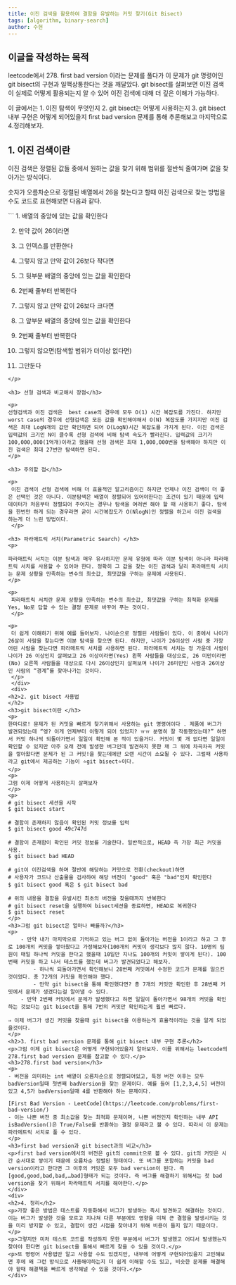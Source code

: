 ```yaml
---
title: 이진 검색을 활용하여 결함을 유발하는 커밋 찾기(Git Bisect)
tags: [algorithm, binary-search]
author: 수현
---
```


<div> 
<h2>이글을 작성하는 목적</h2>
<p>leetcode에서 278. first bad version 이라는 문제를 풀다가 이 문제가 git 명령어인 git bisect의 구현과 일맥상통한다는 것을 깨달았다. git bisect를 살펴보면 이진 검색이 실제로 어떻게 활용되는지 알 수 있어 이진 검색에 대해 더 깊은 이해가 가능하다.
</p>
<p>
이 글에서는 1. 이진 탐색이 무엇인지 2. git bisect는 어떻게 사용하는지 3. git bisect 내부 구현은 어떻게 되어있을지 first bad version 문제를 통해 추론해보고 마지막으로 4.정리해보자.
</p>
</div>

<div>
<h2> 1. 이진 검색이란</h2>

<p>
 이진 검색은 정렬된 값들 중에서 원하는 값을 찾기 위해 범위를 절반씩 줄여가며 값을 찾아가는 방식이다.

숫자가 오름차순으로 정렬된 배열에서 26을 찾는다고 할때 이진 검색으로 찾는 방법을 수도 코드로 표현해보면 다음과 같다.
</p>

<p>
```
1. 배열의 중앙에 있는 값을 확인한다

2. 만약 값이 26이라면

3. 그 인덱스를 반환한다

4. 그렇지 않고 만약 값이 26보다 작다면

5. 그 뒷부분 배열의 중앙에 있는 값을 확인한다

6. 2번째 줄부터 반복한다

7. 그렇지 않고 만약 값이 26보다 크다면

8. 그 앞부분 배열의 중앙에 있는 값을 확인한다

9. 2번째 줄부터 반복한다

10. 그렇지 않으면(탐색할 범위가 더이상 없다면)

11. 그만둔다

```
</p>

<h3> 선형 검색과 비교해서 장점</h3>

<p>
선형검색과 이진 검색은  best case의 경우에 모두 O(1) 시간 복잡도를 가진다. 하지만 worst case의 경우에 선형검색은 모든 값을 확인해야해서 O(N) 복잡도를 가지지만 이진 검색은 최대 LogN개의 값만 확인하면 되어 O(LogN)시간 복잡도를 가지게 된다. 이진 검색은 입력값의 크기인 N이 클수록 선형 검색에 비해 탐색 속도가 빨라진다. 입력값의 크기가 100,000,000(1억개)이라고 했을때 선형 검색은 최대 1,000,000번을 탐색해야 하지만 이진 검색은 최대 27번만 탐색하면 된다.
</p>

<h3> 주의할 점</h3>

<p>
 이진 검색이 선형 검색에 비해 더 효율적인 알고리즘이긴 하지만 언제나 이진 검색이 더 좋은 선택인 것은 아니다. 이분탐색은 배열이 정렬되어 있어야한다는 조건이 있기 때문에 입력 데이터가 처음부터 정렬되어 주어지는 경우나 탐색을 여러번 해야 할 때 사용하기 좋다. 탐색을 한번만 하게 되는 경우라면 굳이 시간복잡도가 O(NlogN)인 정렬을 하고서 이진 검색을 하는게 더 느린 방법이다.
 </p>

<h3> 파라매트릭 서치(Parametric Search) </h3>
<p>

파라매트릭 서치는 이분 탐색과 매우 유사하지만 문제 유형에 따라 이분 탐색이 아니라 파라매트릭 서치를 사용할 수 있어야 한다. 정확히 그 값을 찾는 이진 검색과 달리 파라매트릭 서치는 문제 상황을 만족하는 변수의 최솟값, 최댓값을 구하는 문제에 사용된다.
</p>

<p>
 파라매트릭 서치란 문제 상황을 만족하는 변수의 최솟값, 최댓값을 구하는 최적화 문제를 Yes, No로 답할 수 있는 결정 문제로 바꾸어 푸는 것이다.
 </p>

<p>
 더 쉽게 이해하기 위해 예를 들어보자. 나이순으로 정렬된 사람들이 있다. 이 중에서 나이가 26살이 사람을 찾는다면 이분 탐색을 찾으면 된다. 하지만, 나이가 26이상인 사람 중 가장 어린 사람을 찾는다면 파라매트릭 서치를 사용하면 된다. 파라매트릭 서치는 정 가운데 사람이 나이가 26 이상인지 살펴보고 26 이상이라면(Yes) 왼쪽 사람들을 대상으로, 26 미만이라면(No) 오른쪽 사람들을 대상으로 다시 26이상인지 살펴보며 나이가 26미만인 사람과 26이상인 사람의 “경계”를 찾아나가는 것이다.
 </p>
 </div>
 <div>
<h2>2. git bisect 사용법
</h2>
<h3>git bisect이란 </h3>
<p>
한마디로! 문제가 된 커밋을 빠르게 찾기위해서 사용하는 git 명령어이다 . 제품에 버그가 발견되었는데 “엥? 이게 언제부터 이렇게 되어 있었지? ㅠㅠ 분명히 잘 작동했었는데?” 하면서 커밋 하나씩 되돌아가면서 일일이 확인해 본 적이 있을거다. 커밋이 몇 개 없다면 일일이 확인할 수 있지만 아주 오래 전에 발생한 버그인데 발견하지 못한 채 그 위에 차곡차곡 커밋을 쌓아왔다면 문제가 된 그 커밋!을 찾는데에만 오랜 시간이 소요될 수 있다. 그럴때 사용하라고 git에서 제공하는 기능이 ⭐️git bisect⭐️이다.
</p>
<p>
그럼 이제 어떻게 사용하는지 살펴보자
</p>
<p>
# git bisect 세션을 시작
$ git bisect start

# 결함이 존재하지 않음이 확인된 커밋 정보를 입력
$ git bisect good 49c747d

# 결함이 존재함이 확인된 커밋 정보를 기술한다. 일반적으로, HEAD 즉 가장 최근 커밋을 사용.
$ git bisect bad HEAD

# git이 이진검색을 하며 절반에 해당하는 커밋으로 전환(checkout)하면
# 사용자가 코드나 산출물을 검사하여 해당 버전이 "good" 혹은 "bad"인지 확인한다
$ git bisect good 혹은 $ git bisect bad

# 위의 내용을 결함을 유발시킨 최초의 버전을 찾을때까지 반복한다
# git bisect reset을 실행하여 bisect세션을 종료하면, HEAD로 복귀한다
$ git bisect reset
</p>
<h3>그럼 git bisect은 얼마나 빠를까?</h3>
<p>
    - 만약 내가 마지막으로 기억하고 있는 버그 없이 돌아가는 버전을 1이라고 하고 그 후로 100개의 커밋을 쌓아왔다고 가정해보자(100개의 커밋이 생각보다 많지 않다. 10명의 팀원이 매일 하나씩 커밋을 한다고 했을때 10일만 지나도 100개의 커밋이 쌓이게 된다). 100번째 커밋을 하고 나서 테스트를 했는데 버그가 발견되었다고 해보자.
        - 하나씩 되돌아가면서 확인해보니 28번째 커밋에서 수정한 코드가 문제를 일으킨 것이었다. 총 72개의 커밋을 확인해야 했다.
        - 만약 git bisect을 통해 확인했다면? 총 7개의 커밋만 확인한 후 28번째 커밋에서 문제가 생겼다는걸 알아낼 수 있다.
    - 만약 2번째 커밋에서 문제가 발생했다고 하면 일일이 돌아가면서 98개의 커밋을 확인하는 것보다는 git bisect을 통해 7번의 커밋만 확인하는게 훨씬 빠르다.

⇒ 이제 버그가 생긴 커밋을 찾을때 git bisect을 이용하는게 효율적이라는 것을 알게 되었을것이다.
</p>
<h2>3. first bad version 문제를 통해 git bisect 내부 구현 추론</h2>
<p>그럼 이제 git bisect은 어떻게 구현되어있을지 알아보자. 이를 위해서는 leetcode의 278.first bad version 문제를 참고할 수 있다.</p>
<h3>278.first bad version</h3>
<p>
- 버전을 의미하는 int 배열이 오름차순으로 정렬되어있고, 특정 버전 이후는 모두 badVersion일때 첫번째 badVersion을 찾는 문제이다. 예를 들어 [1,2,3,4,5] 버전이 있고 4,5가 badVersion일때 4를 반환해야 하는 문제이다.

[First Bad Version - LeetCode](https://leetcode.com/problems/first-bad-version/)
- 이는 나쁜 버전 중 최소값을 찾는 최적화 문제이며, 나쁜 버전인지 확인하는 내부 API isBadVersion()은 True/False를 반환하는 결정 문제라고 볼 수 있다. 따라서 이 문제는 파라메트릭 서치로 풀 수 있다.
</p>
<h3>first bad version과 git bisect과의 비교</h3>
<p>first bad version에서의 버전은 git의 commit으로 볼 수 있다. git의 커밋은 시간 순서대로 쌓이기 때문에 오름차순 정렬된 형태이다. 또 버그를 포함하는 커밋을 bad version이라고 한다면 그 이후의 커밋은 모두 bad version이 된다. 즉 [good,good,bad,bad,…bad]형태가 되는 것이다. 즉 버그를 해결하기 위해서는 첫 bad version을 찾기 위해서 파라매트릭 서치를 해야한다.</p>
</div>
<div>
<h2>4. 정리</h2>
<p>가장 좋은 방법은 테스트를 자동화해서 버그가 발생하는 즉시 발견하고 해결하는 것이다. 이는 버그가 발생한 것을 모르고 지나쳐 다른 부분에도 영향을 미쳐 큰 결함을 발생시키는 것을 미리 방지할 수 있고, 결함이 생긴 시점을 찾아내기 위해 비용이 들지 않기 때문이다.</p>
<p>그렇지만 미처 테스트 코드를 작성하지 못한 부분에서 버그가 발생했고 어디서 발생했는지 찾아야 한다면 git bisect을 통해서 빠르게 찾을 수 있을 것이다.</p>
<p>또 명령어 사용법만 알고 사용할 수도 있겠지만, 내부에 어떻게 구현되어있을지 고민해보면 후에 왜 그런 방식으로 사용해야하는지 더 쉽게 이해할 수도 있고, 비슷한 문제를 해결해야 할때 해결책을 빠르게 생각해낼 수 있을 것이다.</p>
</div>
